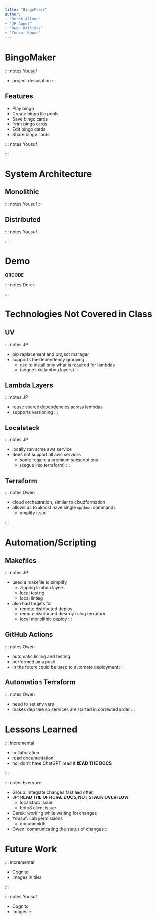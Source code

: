 ```yaml
---
title: "BingoMaker"
author:
- "Derek Allmon"
- "JP Appel"
- "Owen Halliday"
- "Yousuf Kanan"
---
```


# BingoMaker

<!-- TODO: BingoMaker Branding -->

::: notes
Yousuf

* project description
:::

## Features

* Play bingo
* Create bingo tile pools
* Save bingo cards
* Print bingo cards
* Edit bingo cards
* Share bingo cards

::: notes
Yousuf

:::

# System Architecture

## Monolithic

::: notes
Yousuf
:::

## Distributed

::: notes
Yousuf

:::

# Demo

**QRCODE**

::: notes
Derek

:::

# Technologies Not Covered in Class

## UV

::: notes
JP

* pip replacement and project manager
* supports the dependency grouping
    * use to install only what is required for lambdas
    * (segue into lambda layers)
:::


## Lambda Layers

::: notes
JP

* reuse shared dependencies across lambdas
* supports versioning
:::

## Localstack

::: notes
JP

* locally run some aws service
* does not support all aws services
    * some require a premium subscriptions
    * (segue into terraform)
:::

## Terraform

::: notes
Owen

<!-- JP: this slide should be fairly light, it should be what is terraform not how we use it -->
<!-- JP: the how we use terraform comes in the next section -->

* cloud orchestration, similar to cloudformation
* allows us to almost have single `up`/`down` commands
    * amplify issue
<!-- JP: might want to place amplify issue in the automation section -->

:::

# Automation/Scripting

## Makefiles

::: notes
JP

* used a makefile to simplify
    * zipping lambda layers
    * local testing
    * local linting
* also had targets for
    * remote distributed deploy
    * remote distributed destroy using terraform
    * local monolithic deploy
:::

## GitHub Actions

<!-- TODO: github logo, green checkmark :) -->

::: notes
Owen

* automatic linting and testing
* performed on a push
* in the future could be used to automate deployment
:::

## Automation Terraform

::: notes
Owen

* need to set env vars
* makes dep tree so services are started in corrected order
:::


# Lessons Learned

::: incremental

* collaboration
* read documentation
* no, don't have ChatGPT read it **READ THE DOCS**

:::

::: notes
Everyone
<!-- JP: I think it's best if we all list at least one take away -->

* Group: integrate changes fast and often
* JP: **READ THE OFFICIAL DOCS, NOT STACK OVERFLOW**
    * localstack issue
    * boto3 client issue
* Derek: working while waiting for changes
* Yousuf: Lab permissions
    * documentdb
* Owen: communicating the status of changes
:::

# Future Work

::: incremental

* Cognito
* Images in tiles

:::

::: notes
Yousuf

* Cognito
* Images
:::
